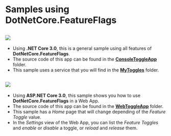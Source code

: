 # **Samples using DotNetCore.FeatureFlags**

## **<img src="https://img.shields.io/badge/Console App .NET Core 3.0-yellow" />**
- Using **.NET Core 3.0**, this is a general sample using all features of **DotNetCore.FeatureFlags**.
- The source code of this app can be found in the [**ConsoleToggleApp**](https://github.com/J0rgeSerran0/FeatureFlags/tree/master/src/Sample/ConsoleToggleApp) folder.
- This sample uses a service that you will find in the [**MyToggles**](https://github.com/J0rgeSerran0/FeatureFlags/tree/master/src/Sample/MyToggles) folder.

## **<img src="https://img.shields.io/badge/ASP.NET 3.0 MVC Web App-yellow" />**
- Using **ASP.NET Core 3.0**, this sample shows you how to use **DotNetCore.FeatureFlags** in a Web App.
- The source code of this app can be found in the [**WebToggleApp**](https://github.com/J0rgeSerran0/FeatureFlags/tree/master/src/Sample/WebToggleApp) folder.
- This sample has a *Home* page that will change depending of the *Feature Toggle* value.
- In the *Settings* view of the Web App, you can list the *Feature Toggles* and *enable* or *disable* a toggle, or *reload* and *release* them.
